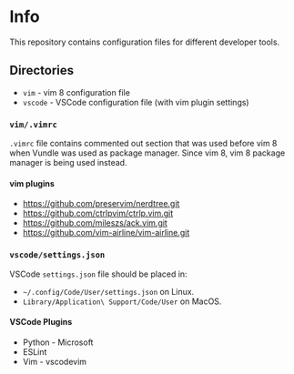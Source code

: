 # Info
This repository contains configuration files for different developer tools.

## Directories
* `vim` - vim 8 configuration file
* `vscode` - VSCode configuration file (with vim plugin settings)

### `vim/.vimrc`
`.vimrc` file contains commented out section that was used before vim 8 when Vundle was used as package manager. Since vim 8, vim 8 package manager is being used instead.

#### vim plugins
- https://github.com/preservim/nerdtree.git
- https://github.com/ctrlpvim/ctrlp.vim.git
- https://github.com/mileszs/ack.vim.git
- https://github.com/vim-airline/vim-airline.git

### `vscode/settings.json`
VSCode `settings.json` file should be placed in:
- `~/.config/Code/User/settings.json` on Linux.
- `Library/Application\ Support/Code/User` on MacOS.

#### VSCode Plugins
- Python - Microsoft
- ESLint
- Vim - vscodevim
